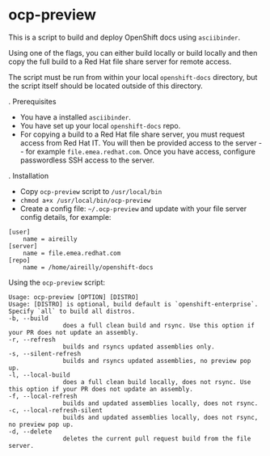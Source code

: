 # ocp-preview

This is a script to build and deploy OpenShift docs using `asciibinder`. 

Using one of the flags, you can either build locally or build locally and then copy the full build to a Red Hat file share server for remote access.

The script must be run from within your local `openshift-docs` directory, but the script itself should be located outside of this directory.

. Prerequisites

* You have a installed `asciibinder`.
* You have set up your local `openshift-docs` repo.
* For copying a build to a Red Hat file share server, you must request access from Red Hat IT. You will then be provided access to the server -- for example `file.emea.redhat.com`. Once you have access, configure passwordless SSH access to the server.

. Installation 

* Copy `ocp-preview` script to `/usr/local/bin`
* `chmod a+x /usr/local/bin/ocp-preview`
* Create a config file: `~/.ocp-preview` and update with your file server config details, for example:

```
[user]
    name = aireilly
[server]
    name = file.emea.redhat.com
[repo]
    name = /home/aireilly/openshift-docs
```

Using the `ocp-preview` script:

```
Usage: ocp-preview [OPTION] [DISTRO]
Usage: [DISTRO] is optional, build default is `openshift-enterprise`. Specify `all` to build all distros.
-b, --build
               does a full clean build and rsync. Use this option if your PR does not update an assembly.
-r, --refresh
               builds and rsyncs updated assemblies only.
-s, --silent-refresh
               builds and rsyncs updated assemblies, no preview pop up.
-l, --local-build
               does a full clean build locally, does not rsync. Use this option if your PR does not update an assembly.
-f, --local-refresh
               builds and updated assemblies locally, does not rsync.
-c, --local-refresh-silent
               builds and updated assemblies locally, does not rsync, no preview pop up.
-d, --delete
               deletes the current pull request build from the file server.
```
